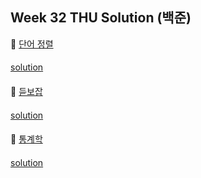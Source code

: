 ## Week 32 THU Solution (백준)

👀 [단어 정렬](https://www.acmicpc.net/problem/1181)

#### 

[solution](https://github.com/wishJinit/Algorithm-Acmicp/blob/master/sort/Q1181.java)

####

👀 [듣보잡](https://www.acmicpc.net/problem/1764)

#### 

[solution](https://github.com/wishJinit/Algorithm-Acmicp/blob/master/string/Q1764.java)

####

👀 [통계학](https://www.acmicpc.net/problem/2108)

#### 

[solution](https://github.com/wishJinit/Algorithm-Acmicp/blob/master/simulation/Q2108.java)
